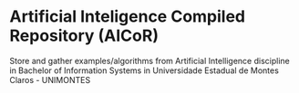# Artificial Inteligence Compiled Repository (AICoR) 

Store and gather examples/algorithms from Artificial Intelligence discipline in Bachelor of Information Systems in Universidade Estadual de Montes Claros - UNIMONTES
